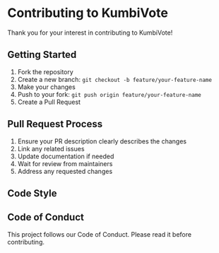 # Contributing to KumbiVote

Thank you for your interest in contributing to KumbiVote! 

## Getting Started

1. Fork the repository
2. Create a new branch: `git checkout -b feature/your-feature-name`
3. Make your changes
4. Push to your fork: `git push origin feature/your-feature-name`
5. Create a Pull Request

## Pull Request Process

1. Ensure your PR description clearly describes the changes
2. Link any related issues
3. Update documentation if needed
4. Wait for review from maintainers
5. Address any requested changes

## Code Style


## Code of Conduct

This project follows our Code of Conduct. Please read it before contributing.
